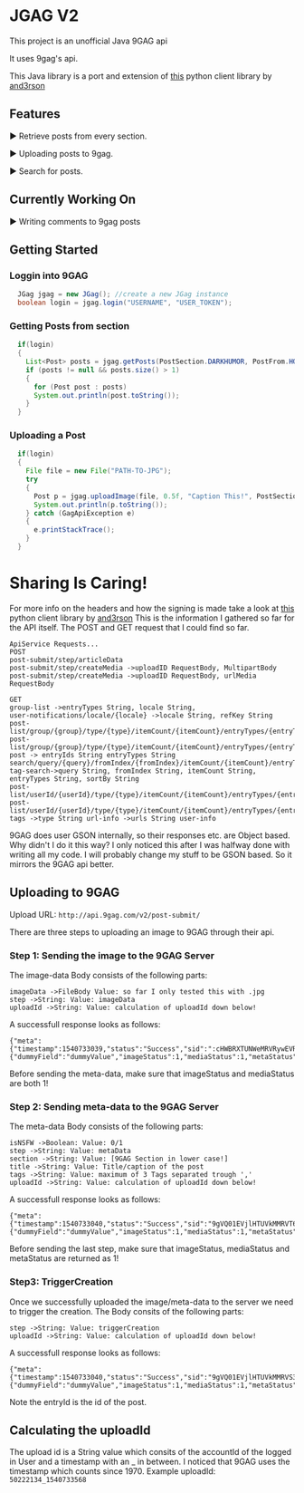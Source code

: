 # JGAG V2

This project is an unofficial Java 9GAG api

It uses 9gag's api.

This Java library is a port and extension of [this](https://github.com/and3rson/nineapi)  python client library by [and3rson](https://github.com/and3rson)

 ## Features
 ► Retrieve posts from every section.
 
 ► Uploading posts to 9gag.
 
 ► Search for posts.
 
  
## Currently Working On
 
 ► Writing comments to 9gag posts

## Getting Started
### Loggin into 9GAG

```java
  JGag jgag = new JGag(); //create a new JGag instance
  boolean login = jgag.login("USERNAME", "USER_TOKEN");
```

### Getting Posts from section
```java
  if(login)
  {
    List<Post> posts = jgag.getPosts(PostSection.DARKHUMOR, PostFrom.HOT, 10);
    if (posts != null && posts.size() > 1)
    {
      for (Post post : posts)
      System.out.println(post.toString());
    }
  }
```
### Uploading a Post
```java
  if(login)
  {
    File file = new File("PATH-TO-JPG");		
    try
    {
      Post p = jgag.uploadImage(file, 0.5f, "Caption This!", PostSection.FUNNY, false, "tag1", "tag2", "tag3");
      System.out.println(p.toString());
    } catch (GagApiException e)
    {
      e.printStackTrace();
    }
  }
```

# Sharing Is Caring!
For more info on the headers and how the signing is made take a look at [this](https://github.com/and3rson/nineapi)  python client library by [and3rson](https://github.com/and3rson)
This is the information I gathered so far for the API itself.
The POST and GET request that I could find so far.
```
ApiService Requests... 
POST 
post-submit/step/articleData
post-submit/step/createMedia ->uploadID RequestBody, MultipartBody
post-submit/step/createMedia ->uploadID RequestBody, urlMedia RequestBody
	  
GET 
group-list ->entryTypes String, locale String,
user-notifications/locale/{locale} ->locale String, refKey String
post-list/group/{group}/type/{type}/itemCount/{itemCount}/entryTypes/{entryTypes}/olderThan/{olderThan}
post-list/group/{group}/type/{type}/itemCount/{itemCount}/entryTypes/{entryTypes}
post -> entryIds String entryTypes String
search/query/{query}/fromIndex/{fromIndex}/itemCount/{itemCount}/entryTypes/{entryTypes}/sortBy/{sortBy}
tag-search->query String, fromIndex String, itemCount String, entryTypes String, sortBy String
post-list/userId/{userId}/type/{type}/itemCount/{itemCount}/entryTypes/{entryTypes}
post-list/userId/{userId}/type/{type}/itemCount/{itemCount}/entryTypes/{entryTypes}/olderThan/{olderThan}
tags ->type String url-info ->urls String user-info
```

9GAG does user GSON internally, so their responses etc. are Object based. Why didn't I do it this way? I only noticed this after I was halfway done with writing all my code. I will probably change my stuff to be GSON based. So it mirrors the 9GAG api better.
## Uploading to 9GAG

Upload URL: ```http://api.9gag.com/v2/post-submit/```

There are three steps to uploading an image to 9GAG through their api.

### Step 1: Sending the image to the 9GAG Server
The image-data Body consists of the following parts:
```
imageData ->FileBody Value: so far I only tested this with .jpg
step ->String: Value: imageData
uploadId ->String: Value: calculation of uploadId down below!
```
A successfull response looks as follows:
```
{"meta":{"timestamp":1540733039,"status":"Success","sid":":cHWBRXTUNWeMRVRywEVRNDTUlVY"},"data":{"dummyField":"dummyValue","imageStatus":1,"mediaStatus":1,"metaStatus":0,"entryId":null}}
```
Before sending the meta-data, make sure that imageStatus and mediaStatus are both 1!

### Step 2: Sending meta-data to the 9GAG Server
The meta-data Body consists of the following parts:
```
isNSFW ->Boolean: Value: 0/1
step ->String: Value: metaData
section ->String: Value: [9GAG Section in lower case!]
title ->String: Value: Title/caption of the post
tags ->String: Value: maximum of 3 Tags separated trough ','
uploadId ->String: Value: calculation of uploadId down below!
```
A successfull response looks as follows:
```
{"meta":{"timestamp":1540733040,"status":"Success","sid":"9gVQ01EVjlHTUVkMMRVT6xEVJlnT31TY"},"data":{"dummyField":"dummyValue","imageStatus":1,"mediaStatus":1,"metaStatus":1,"entryId":null}}
```
Before sending the last step, make sure that imageStatus, mediaStatus and metaStatus are returned as 1!

### Step3: TriggerCreation
Once we successfully uploaded the image/meta-data to the server we need to trigger the creation.
The Body consits of the following parts:
```
step ->String: Value: triggerCreation
uploadId ->String: Value: calculation of uploadId down below!
```
A successfull response looks as follows:
```
{"meta":{"timestamp":1540733040,"status":"Success","sid":"9gVQ01EVjlHTUVkMMRVS3xEVFlnT31TY"},"data":{"dummyField":"dummyValue","imageStatus":1,"mediaStatus":1,"metaStatus":1,"entryId":"a73yy7e"}}
```
Note the entryId is the id of the post.

## Calculating the uploadId

The upload id is a String value which consits of the accountId of the logged in User and a timestamp with an _ in between.
I noticed that 9GAG uses the timestamp which counts since 1970.
Example uploadId: ```50222134_1540733568```

